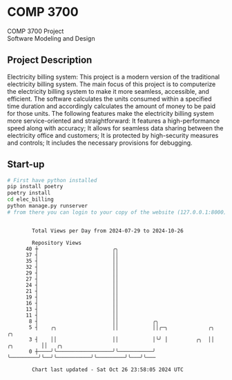 # COMP 3700
COMP 3700 Project  
Software Modeling and Design
## Project Description
Electricity billing system: This project is a modern version of the traditional electricity billing system. The main focus of this project is to computerize the electricity billing system to make it more seamless, accessible, and efficient. The software calculates the units consumed within a specified time duration and accordingly calculates the amount of money to be paid for those units. The following features make the electricity billing system more service-oriented and straightforward: It features a high-performance speed along with accuracy; It allows for seamless data sharing between the electricity office and customers; It is protected by high-security measures and controls; It includes the necessary provisions for debugging.

## Start-up
```bash
# First have python installed
pip install poetry
poetry install
cd elec_billing
python manage.py runserver
# from there you can login to your copy of the website (127.0.0.1:8000), default creds are admin/admin
```

```

        Total Views per Day from 2024-07-29 to 2024-10-26

        Repository Views
      40 ┼                        ╭╮
      37 ┤                        ││
      35 ┤                        ││
      32 ┤                        ││
      29 ┤                        ││
      27 ┤                        ││
      24 ┤                        ││
      21 ┤                        ││
      19 ┤                        ││
      16 ┤                        ││
      13 ┤                        ││
      11 ┤                        ││
       8 ┤                        ││           ╭╮
       5 ┤    ╭╮                  ││           ││╭─╮             ╭╮                      ╭╮
       3 ┤    ││                  ││           │╰╯ │         ╭╮  ││           ╭╮         ││   ╭╮
       0 ┼────╯╰──────────────────╯╰───────────╯   ╰─────────╯╰──╯╰───────────╯╰─────────╯╰───╯╰───

        Chart last updated - Sat Oct 26 23:58:05 2024 UTC
        
```

